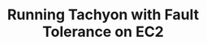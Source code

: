 ---
layout: global
title: Running Tachyon with Fault Tolerance on EC2
nickname: Tachyon on EC2 with Fault Tolerance
group: User Guide
priority: 3
---
